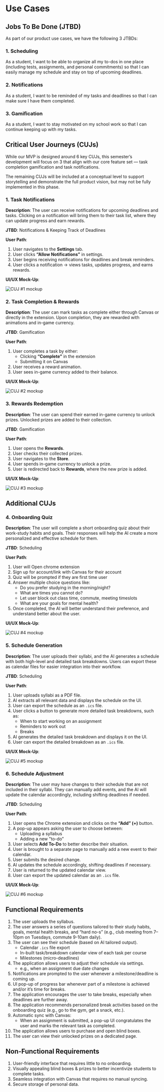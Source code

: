 # Use Cases

## Jobs To Be Done (JTBD)

As part of our product use cases, we have the following 3 JTBDs:

### 1. Scheduling
As a student, I want to be able to organize all my to-dos in one place (including tests, assignments, and personal commitments) so that I can easily manage my schedule and stay on top of upcoming deadlines.

### 2. Notifications
As a student, I want to be reminded of my tasks and deadlines so that I can make sure I have them completed.

### 3. Gamification
As a student, I want to stay motivated on my school work so that I can continue keeping up with my tasks.

## Critical User Journeys (CUJs)

While our MVP is designed around 6 key CUJs, this semester’s development will focus on 3 that align with our core feature set — task completion gamification and task notifications.

The remaining CUJs will be included at a conceptual level to support storytelling and demonstrate the full product vision, but may not be fully implemented in this phase.

### 1. Task Notifications
**Description**: The user can receive notifications for upcoming deadlines and tasks. Clicking on a notification will bring them to their task list, where they can update progress and earn rewards.  

**JTBD**: Notifications & Keeping Track of Deadlines  

**User Path**:  
1. User navigates to the **Settings** tab.  
2. User clicks **“Allow Notifications”** in settings.  
3. User begins receiving notifications for deadlines and break reminders.  
4. User clicks a notification → views tasks, updates progress, and earns rewards.  

**UI/UX Mock-Up**:  

![CUJ #1 mockup](./cuj_mockups/cuj_figma_01.png)  

### 2. Task Completion & Rewards
**Description**: The user can mark tasks as complete either through Canvas or directly in the extension. Upon completion, they are rewarded with animations and in-game currency.  

**JTBD**: Gamification  

**User Path**:  
1. User completes a task by either:  
   - Clicking **“Complete”** in the extension  
   - Submitting it on Canvas  
2. User receives a reward animation.  
3. User sees in-game currency added to their balance.  

**UI/UX Mock-Up**:  

![CUJ #2 mockup](./cuj_mockups/cuj_figma_02.png)

### 3. Rewards Redemption
**Description**: The user can spend their earned in-game currency to unlock prizes. Unlocked prizes are added to their collection.  

**JTBD**: Gamification  

**User Path**:  
1. User opens the **Rewards**.  
2. User checks their collected prizes.  
3. User navigates to the **Store**.  
4. User spends in-game currency to unlock a prize.  
5. User is redirected back to **Rewards**, where the new prize is added.  

**UI/UX Mock-Up**:  

![CUJ #3 mockup](./cuj_mockups/cuj_figma_03.png)  

## Additional CUJs

### 4. Onboarding Quiz
**Description**: The user will complete a short onboarding quiz about their work-study habits and goals. Their responses will help the AI create a more personalized and effective schedule for them.

**JTBD**: Scheduling

**User Path**:
   1. User will Open chrome extension
   2. Sign up for account/link with Canvas for their account
   3. Quiz will be prompted if they are first time user
   4. Answer multiple choice questions like:
      - Do you prefer studying in the morning/night?
      - What are times you cannot do?
      - Let user block out class time, commute, meeting timeslots 
      - What are your goals for mental health?
   5. Once completed, the AI will better understand their preference, and understand better about the user.  

**UI/UX Mock-Up**:  

![CUJ #4 mockup](./cuj_mockups/cuj_04.png)

### 5. Schedule Generation
**Description**: The user uploads their syllabi, and the AI generates a schedule with both high-level and detailed task breakdowns. Users can export these as calendar files for easier integration into their workflow.  

**JTBD**: Scheduling

**User Path**:  
1. User uploads syllabi as a PDF file.  
2. AI extracts all relevant data and displays the schedule on the UI.  
3. User can export the schedule as an `.ics` file.  
4. User clicks a button to generate more detailed task breakdowns, such as:  
   - When to start working on an assignment  
   - Reminders to work out  
   - Breaks  
5. AI generates the detailed task breakdown and displays it on the UI.  
6. User can export the detailed breakdown as an `.ics` file.  

**UI/UX Mock-Up**:  

![CUJ #5 mockup](./cuj_mockups/cuj_05.png)  

### 6. Schedule Adjustment
**Description**: The user may have changes to their schedule that are not included in their syllabi. They can manually add events, and the AI will update the calendar accordingly, including shifting deadlines if needed.  

**JTBD**: Scheduling

**User Path**:  
1. User opens the Chrome extension and clicks on the **“Add” (+)** button.  
2. A pop-up appears asking the user to choose between:  
   - Uploading a syllabus  
   - Adding a new "to-do"
3. User selects **Add To-Do** to better describe their situation.  
4. User is brought to a separate page to manually add a new event to their calendar.  
5. User submits the desired change.  
6. AI updates the schedule accordingly, shifting deadlines if necessary.  
7. User is returned to the updated calendar view.  
8. User can export the updated calendar as an `.ics` file.  

**UI/UX Mock-Up**:  

![CUJ #6 mockup](./cuj_mockups/cuj_06.png)  

## Functional Requirements  

1. The user uploads the syllabus.  
2. The user answers a series of questions tailored to their study habits, goals, mental health breaks, and “hard no-s” (e.g., club meeting from 7–10pm on Tuesdays, commute 9-10am daily).  
3. The user can see their schedule (based on AI tailored output).  
   - Calendar `.ics` file export  
   - In-built task/breakdown calendar view of each task per course  
   - Milestones (micro-deadlines)  
4. The application allows users to adjust their schedule via settings.  
   - e.g., when an assignment due date changes  
5. Notifications are prompted to the user whenever a milestone/deadline is coming up.  
6. UI pop-up of progress bar whenever part of a milestone is achieved and/or it’s time for breaks.  
7. The application encourages the user to take breaks, especially when deadlines are further away.  
8. The application recommends personalized break activities based on the onboarding quiz (e.g., go to the gym, get a snack, etc.).  
9. Automatic sync with Canvas:  
   - When an assignment is submitted, a pop-up UI congratulates the user and marks the relevant task as completed.  
10. The application allows users to purchase and open blind boxes.  
11. The user can view their unlocked prizes on a dedicated page.  

## Non-Functional Requirements  

1. User-friendly interface that requires little to no onboarding.  
2. Visually appealing blind boxes & prizes to better incentivize students to complete tasks.  
3. Seamless integration with Canvas that requires no manual syncing.  
4. Secure storage of personal data.  

